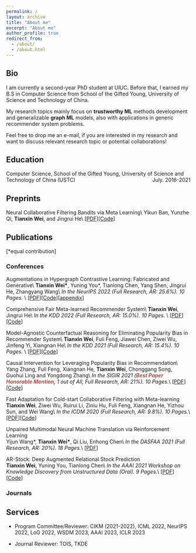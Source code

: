 ```yaml
---
permalink: /
layout: archive
title: "About me"
excerpt: "About me"
author_profile: true
redirect_from: 
  - /about/
  - /about.html
---
```


## Bio

I am currently a second-year PhD student at UIUC. Before that, I earned my B.S in Computer Science from School of the Gifted Young, University of Science and Technology of China. 

My research topics mainly focus on **trustworthy ML** methods development and generalizable **graph ML** models, also with applications in generic recommender system problems. 

Feel free to drop me an e-mail, if you are interested in my research and want to discuss relevant research topic or potential collaborations!

<!-- Techniques that I'm interested in (but not limited to) are contrastive learning, graph neural network and causal inference. -->

## Education
Computer Science, School of the Gifted Young, University of Science and Technology of China (USTC) <span style="float:right;">July. 2016-2021</span>

<!-- # Research Experience


Visiting scholar in Prof. **Wei Wang** & **Yizhou Sun**’s group <span style="float:right;">July. 2019 - Sept.2019</span>  
Department of Computer Science, University of California, Los Angeles, USA 

Remote research intern in Prof. **Zhangyang Wang**’s group  	                                          <span style="float:right;">May. 2020 – Present</span>  
Department of Electrical & Computer Engineering, University of Texas at Austin, USA

Remote intern advised by Dr. **Ruirui Li** and Dr. **Oguz Elibol** in Amazon Alexa Group  	                            <span style="float:right;">Aug. 2020 – Present</span>

Research intern advised by Prof. **Xiangnan He**             <span style="float:right;">March. 2019 – Present</span>   
Department of Data Science, USTC, China  
Also co-advised by Dr. **Fuli Feng** in National University of Singapore -->


## Preprints
Neural Collaborative Filtering Bandits via Meta Learning\\
Yikun Ban, Yunzhe Qi, **Tianxin Wei**, and Jingrui He\\
[[PDF](https://arxiv.org/abs/2201.13395)][[Code](https://github.com/banyikun/Meta_Ban)]

## Publications
[*equal contribution]
### Conferences
Augmentations in Hypergraph Contrastive Learning: Fabricated and Generative\\
**Tianxin Wei\***, Yuning You\*, Tianlong Chen, Yang Shen, Jingrui He, Zhangyang Wang\\
*In the NeurIPS 2022 (Full Research, AR: 25.6%). 10 Pages.* \\
[[PDF](https://arxiv.org/abs/2210.03801)][[Code](https://github.com/weitianxin/HyperGCL)][[appendix](../files/neurips22_hypergcl_appendix.pdf)]

Comprehensive Fair Meta-learned Recommender System\\
**Tianxin Wei**, Jingrui He\\
*In the KDD 2022 (Full Research, AR: 15.0%). 10 Pages.* \\
[[PDF](https://arxiv.org/abs/2206.04789)][[Code](https://github.com/weitianxin/CLOVER)]

Model-Agnostic Counterfactual Reasoning for Eliminating Popularity Bias in Recommender System\\
**Tianxin Wei**, Fuli Feng, Jiawei Chen, Ziwei Wu, Jinfeng Yi, Xiangnan He\\
*In the KDD 2021 (Full Research, AR: 15.4%). 10 Pages.* \\
[[PDF](https://arxiv.org/abs/2010.15363)][[Code](https://github.com/weitianxin/MACR)]

Causal Intervention for Leveraging Popularity Bias in Recommendation\\
Yang Zhang, Fuli Feng, Xiangnan He, **Tianxin Wei**, Chonggang Song, Guohui Ling and Yongdong Zhang\\
*In the SIGIR 2021 (**<font color='#c64444'>Best Paper Honorable Mention</font>**, 1 out of All, Full Research, AR: 21%). 10 Pages.*\\
[[PDF](https://arxiv.org/abs/2105.06067)][[Code](https://github.com/zyang1580/PDA)]

Fast Adaptation for Cold-start Collaborative Filtering with Meta-learning  
**Tianxin Wei**, Ziwei Wu, Ruirui Li, Ziniu Hu, Fuli Feng, Xiangnan He, Yizhou Sun, and Wei Wang\\
*In the ICDM 2020 (Full Research, AR: 9.8%). 10 Pages.*\\
[[PDF](../files/ICDM_2020_MetaCF.pdf)][[Code](https://drive.google.com/file/d/1_UaPcCQLaEEWUCsMTRIgsvtWqorqsnUm/view?usp=sharing)]

Unpaired Multimodal Neural Machine Translation via Reinforcement Learning  
Yijun Wang\*, **Tianxin Wei\***, Qi Liu, Enhong Chen\\
*In the DASFAA 2021 (Full Research, AR: 20%). 18 Pages.*\\
[[PDF](https://www.springerprofessional.de/en/unpaired-multimodal-neural-machine-translation-via-reinforcement/19040758)]

AR-Stock: Deep Augmented Relational Stock Prediction  
**Tianxin Wei**, Yuning You, Tianlong Chen\\
*In the AAAI 2021 Workshop on Knowledge Discovery from Unstructured Data (Oral). 9 Pages.*\\
[[PDF](../files/AAAI21_ARStock.pdf)][[Code](https://github.com/weitianxin/FiAI_AR-Stock)]

### Journals


## Services
* Program Committee/Reviewer: CIKM (2021-2022), ICML 2022, NeurIPS 2022, LoG 2022, WSDM 2023, AAAI 2023, ICLR 2023

* Journal Reviewer: TOIS, TKDE

<!-- 
# Working Projects

**Conversational Gradient Recommendation**  
Working Paper 2021
Advisor: Prof. X

**Adversarial Training Method for Robustness in Natural Language Processing**  
Working Paper 2020
Advisor: Prof. Zhangyang Wang

**Automated Meta-path Discovery on Large-scale Knowledge Graph via Meta-learning**  
Working Paper 2020
Advisor: Prof. Yizhou Sun & Prof. Wei Wang


Zero parallel corpus Multimodal neural machine translation method. 		         <span style="float:right;">Number: CN110245364A</span>  
Enhong Chen, Qi Liu, Yijun Wang, **Tianxin Wei**

A meta-learning recommendation method for cold-start users.                                             <span style="float:right;">Being Processed</span>  
Xiangnan He, **Tianxin Wei**, Ziwei Wu, Fuli Feng

Mitigating popularity bias in recommendation system via causal inference                       <span style="float:right;">Being Processed</span>  
Xiangnan He, **Tianxin Wei**, Fuli Feng, Jiawei Chen, Jinfeng Yi -->





<script type="text/javascript" src="//rf.revolvermaps.com/0/0/8.js?i=50foqt3ndx5&amp;m=0&amp;c=ff0000&amp;cr1=ffffff&amp;f=arial&amp;l=33" async="async"></script>






